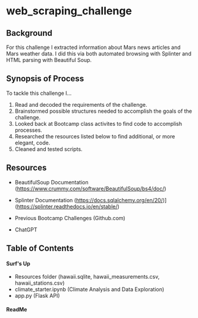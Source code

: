 # web_scraping_challenge

## Background

For this challenge I extracted information about Mars news articles and Mars weather data. I did this via both automated browsing with Splinter and HTML parsing with Beautiful Soup. 



## Synopsis of Process

To tackle this challenge I...

1. Read and decoded the requirements of the challenge.
2. Brainstormed possible structures needed to accomplish the goals of the challenge.
3. Looked back at Bootcamp class activites to find code to accomplish processes.
4. Researched the resources listed below to find additional, or more elegant, code.
5. Cleaned and tested scripts.   


## Resources

   
+ BeautifulSoup Documentation (https://www.crummy.com/software/BeautifulSoup/bs4/doc/)
  
+ Splinter Documentation (https://docs.sqlalchemy.org/en/20/)](https://splinter.readthedocs.io/en/stable/)
  
+ Previous Bootcamp Challenges (Github.com)

+ ChatGPT



## Table of Contents

#### Surf's Up                  
+ Resources folder (hawaii.sqlite, hawaii_measurements.csv, hawaii_stations.csv)
+ climate_starter.ipynb (Climate Analysis and Data Exploration)
+ app.py (Flask API)


#### ReadMe

